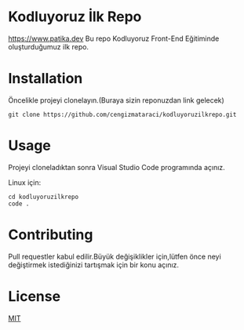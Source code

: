 # Kodluyoruz İlk Repo
https://www.patika.dev
Bu repo Kodluyoruz Front-End Eğitiminde oluşturduğumuz ilk repo.


# Installation

Öncelikle projeyi clonelayın.(Buraya sizin reponuzdan link gelecek)
```
git clone https://github.com/cengizmataraci/kodluyoruzilkrepo.git
```

# Usage

Projeyi cloneladıktan sonra Visual Studio Code programında açınız.

Linux için:

```
cd kodluyoruzilkrepo
code .
```
# Contributing

Pull requestler kabul edilir.Büyük değişiklikler için,lütfen önce neyi değiştirmek istediğinizi tartışmak için bir konu açınız.

# License
[MIT](https://google.com)
